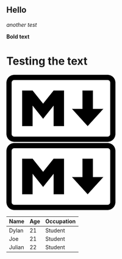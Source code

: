 ## Hello
*another test*

**Bold text**
# Testing the text
![alt text](images.png)
 <img src="images.png" alt="text">

| Name    | Age | Occupation |
|---------|-----|-----------|
| Dylan   | 21  | Student  |
| Joe     | 21  | Student  |
| Julian | 22  | Student   |
